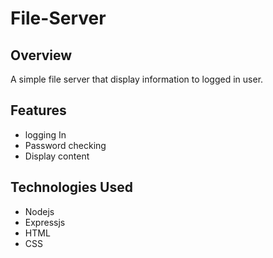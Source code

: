 # File-Server

## Overview

A simple file server that display information to logged in user.

## Features

- logging In
- Password checking
- Display content

## Technologies Used
- Nodejs
- Expressjs
- HTML
- CSS